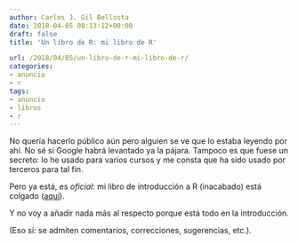 ```yaml
---
author: Carlos J. Gil Bellosta
date: 2018-04-05 08:13:12+00:00
draft: false
title: 'Un libro de R: mi libro de R'

url: /2018/04/05/un-libro-de-r-mi-libro-de-r/
categories:
- anuncio
- r
tags:
- anuncio
- libros
- r
---
```


No quería hacerlo público aún pero alguien se ve que lo estaba leyendo por ahí. No sé si Google habrá levantado ya la pájara. Tampoco es que fuese un secreto: lo he usado para varios cursos y me consta que ha sido usado por terceros para tal fin.

Pero ya está, es _oficial_: mi libro de introducción a R (inacabado) está colgado ([aquí](https://www.datanalytics.com/libro_r/)).

Y no voy a añadir nada más al respecto porque está todo en la introducción.

(Eso sí: se admiten comentarios, correcciones, sugerencias, etc.).
